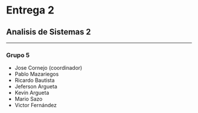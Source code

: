 # Entrega 2
## Analisis de Sistemas 2
---

### Grupo 5
- Jose Cornejo (coordinador)
- Pablo Mazariegos
- Ricardo Bautista
- Jeferson Argueta
- Kevin Argueta
- Mario Sazo
- Victor Fernández

